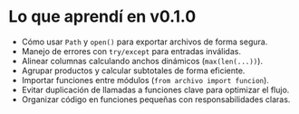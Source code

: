 # Lo que aprendí en v0.1.0

- Cómo usar `Path` y `open()` para exportar archivos de forma segura.
- Manejo de errores con `try/except` para entradas inválidas.
- Alinear columnas calculando anchos dinámicos (`max(len(...))`).
- Agrupar productos y calcular subtotales de forma eficiente.
- Importar funciones entre módulos (`from archivo import funcion`).
- Evitar duplicación de llamadas a funciones clave para optimizar el flujo.
- Organizar código en funciones pequeñas con responsabilidades claras.
